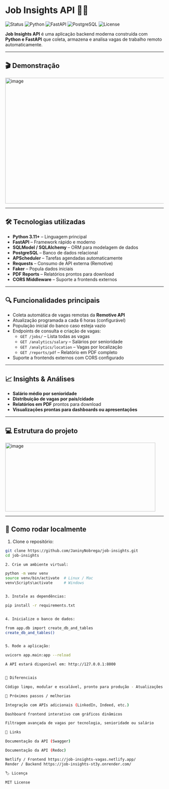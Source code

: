 # Job Insights API 🚀💼

![Status](https://img.shields.io/badge/Status-Em%20funcionamento-brightgreen)
![Python](https://img.shields.io/badge/Python-3.11+-blue)
![FastAPI](https://img.shields.io/badge/FastAPI-0.95+-cyan)
![PostgreSQL](https://img.shields.io/badge/PostgreSQL-15+-blueviolet)
![License](https://img.shields.io/badge/License-MIT-green)

**Job Insights API** é uma aplicação backend moderna construída com **Python e FastAPI** que coleta, armazena e analisa vagas de trabalho remoto automaticamente.  

---

## 🎬 Demonstração

<img width="800" height="400" alt="image" src="https://github.com/user-attachments/assets/37fedf2e-34a0-442b-86d1-f6b288614a39" />

---

## 🛠 Tecnologias utilizadas

- **Python 3.11+** – Linguagem principal  
- **FastAPI** – Framework rápido e moderno  
- **SQLModel / SQLAlchemy** – ORM para modelagem de dados  
- **PostgreSQL** – Banco de dados relacional  
- **APScheduler** – Tarefas agendadas automaticamente  
- **Requests** – Consumo de API externa (Remotive)  
- **Faker** – Popula dados iniciais  
- **PDF Reports** – Relatórios prontos para download  
- **CORS Middleware** – Suporte a frontends externos  

---

## 🔍 Funcionalidades principais

- Coleta automática de vagas remotas da **Remotive API**  
- Atualização programada a cada 6 horas (configurável)  
- População inicial do banco caso esteja vazio  
- Endpoints de consulta e criação de vagas:
  - `GET /jobs/` – Lista todas as vagas     
  - `GET /analytics/salary` – Salários por senioridade  
  - `GET /analytics/location` – Vagas por localização  
  - `GET /reports/pdf` – Relatório em PDF completo  
- Suporte a frontends externos com CORS configurado  

---

## 📈 Insights & Análises

- **Salário médio por senioridade**  
- **Distribuição de vagas por país/cidade**  
- **Relatórios em PDF** prontos para download  
- **Visualizações prontas para dashboards ou apresentações**  

---

## 💻 Estrutura do projeto

<img width="477" height="219" alt="image" src="https://github.com/user-attachments/assets/57b9ca4a-752e-44b5-b258-b9c0833f192a" />


---

## 🚀 Como rodar localmente

1. Clone o repositório:

```bash
git clone https://github.com/JaninyNobrega/job-insights.git
cd job-insights

2. Crie um ambiente virtual:

python -m venv venv
source venv/bin/activate  # Linux / Mac
venv\Scripts\activate     # Windows


3. Instale as dependências:

pip install -r requirements.txt


4. Inicialize o banco de dados:

from app.db import create_db_and_tables
create_db_and_tables()


5. Rode a aplicação:

uvicorn app.main:app --reload

A API estará disponível em: http://127.0.0.1:8000


🌟 Diferenciais

Código limpo, modular e escalável, pronto para produção - Atualizações automáticas de vagas com APScheduler - Insights reais do mercado remoto para tomada de decisão - Geração de relatórios em PDF completos e profissionais

📝 Próximos passos / melhorias

Integração com APIs adicionais (LinkedIn, Indeed, etc.)

Dashboard frontend interativo com gráficos dinâmicos

Filtragem avançada de vagas por tecnologia, senioridade ou salário

🔗 Links

Documentação da API (Swagger)

Documentação da API (Redoc)

Netlify / Frontend https://job-insights-vagas.netlify.app/
Render / Backend https://job-insights-st3y.onrender.com/

🏷 Licença

MIT License
